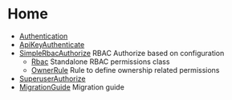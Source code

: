 Home
====
* [Authentication](Documentation/Authentication.md)
* [ApiKeyAuthenticate](Documentation/ApiKeyAuthenticate.md)
* [SimpleRbacAuthorize](Documentation/SimpleRbacAuthorize.md) RBAC Authorize based on configuration
  * [Rbac](Documentation/Rbac.md) Standalone RBAC permissions class
  * [OwnerRule](Documentation/OwnerRule.md) Rule to define ownership related permissions
* [SuperuserAuthorize](Documentation/SuperuserAuthorize.md)
* [MigrationGuide](Documentation/MigrationGuide.md) Migration guide

